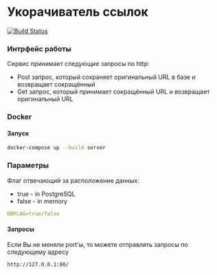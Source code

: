 # Укорачиватель ссылок

[![Build Status](https://github.com/Ri7ay/LinkShortener/actions/workflows/go.yml/badge.svg)](
https://github.com/Ri7ay/LinkShortener/actions/workflows/go.yml)

### Интрфейс работы

Сервиc принимаeт следующие запросы по http:

- Post запрос, который сохраняeт оригинальный URL в базе и возвращаeт сокращённый
- Get запрос, который принимаeт сокращённый URL и возвращаeт оригинальный URL

### Docker

#### Запуcк

```sh
docker-compose up --build server
```

### Параметры

Флаг отвечающий за расположение данных:

- true - in PostgreSQL
- false - in memory

```yml
DBFLAG=true/false
```

#### Запросы

Если Вы не меняли port'ы, то можете отправлять запросы по следующему адресу

```sh
http://127.0.0.1:80/
```
